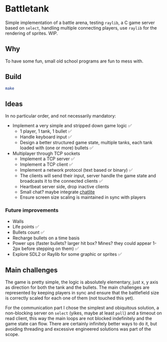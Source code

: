 Battletank
==========
Simple implementation of a battle arena, testing `raylib`, a C game server based
on `select`, handling multiple connecting players, use `raylib` for the rendering
of sprites. WIP.

## Why
To have some fun, small old school programs are fun to mess with.

## Build
```bash
make
```

## Ideas
In no particular order, and not necessarily mandatory:
- Implement a very simple and stripped down game logic ✅
    - 1 player, 1 tank, 1 bullet ✅
    - Handle keyboard input ✅
    - Design a better structured game state, multiple tanks, each tank loaded with (one or more) bullets ✅
- Multiplayer through TCP sockets
    - Implement a TCP server ✅
    - Implement a TCP client ✅
    - Implement a network protocol (text based or binary) ✅
    - The clients will send their input, server handle the game state and broadcasts it to the connected clients ✅
    - Heartbeat server side, drop inactive clients
    - Small chat? maybe integrate [chatlite](https://github.com/codepr/chatlite.git)
    - Ensure screen size scaling is maintained in sync with players
### Future improvements
- Walls
- Life points ✅
- Bullets count ✅
- Recharge bullets on a time basis
- Power ups (faster bullets? larger hit box? Mines? they could appear 1-2px before stepping on them) ✅
- Explore SDL2 or Raylib for some graphic or sprites ✅

## Main challenges

The game is pretty simple, the logic is absolutely elementary, just x, y axis as direction for both the
tank and the bullets. The main challenges are represented by keeping players in sync and ensure that
the battlefield size is correctly scaled for each one of them (not touched this yet).

For the communication part I chose the simplest and obiquitous solution, a non-blocking server on `select`
(yikes, maybe at least `poll`) and a timeout on read client, this way the main loops are not blocked
indefinitely and the game state can flow. There are certainly infinitely better ways to do it, but
avoiding threading and excessive engineered solutions was part of the scope.
